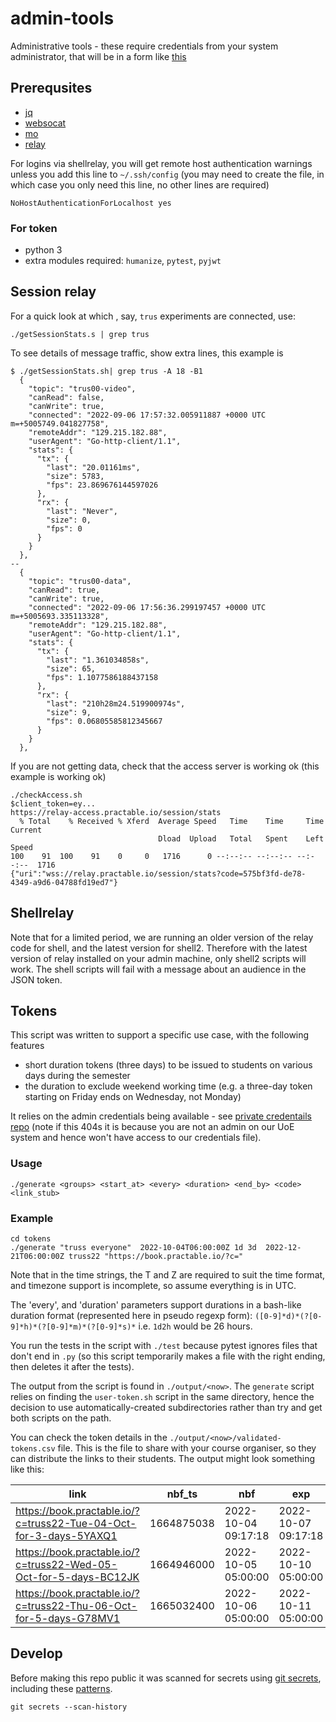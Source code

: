# admin-tools
Administrative tools - these require credentials from your system administrator, that will be in a form like [this](https://github.com/practable/credentials-example)

## Prerequsites

- [jq](https://stedolan.github.io/jq/)
- [websocat](https://github.com/vi/websocat)
- [mo](https://github.com/tests-always-included/mo)
- [relay](https://github.com/practable/relay)

For logins via shellrelay, you will get remote host authentication warnings unless you add this line to `~/.ssh/config` (you may need to create the file, in which case you only need this line, no other lines are required)
```
NoHostAuthenticationForLocalhost yes
```

### For token
- python 3
- extra modules required: `humanize`, `pytest`, `pyjwt`

## Session relay

For a quick look at which , say, `trus` experiments are connected, use:

```
./getSessionStats.s | grep trus
```

To see details of message traffic, show extra lines, this example is 

```
$ ./getSessionStats.sh| grep trus -A 18 -B1
  {
    "topic": "trus00-video",
    "canRead": false,
    "canWrite": true,
    "connected": "2022-09-06 17:57:32.005911887 +0000 UTC m=+5005749.041827758",
    "remoteAddr": "129.215.182.88",
    "userAgent": "Go-http-client/1.1",
    "stats": {
      "tx": {
        "last": "20.01161ms",
        "size": 5783,
        "fps": 23.869676144597026
      },
      "rx": {
        "last": "Never",
        "size": 0,
        "fps": 0
      }
    }
  },
--
  {
    "topic": "trus00-data",
    "canRead": true,
    "canWrite": true,
    "connected": "2022-09-06 17:56:36.299197457 +0000 UTC m=+5005693.335113328",
    "remoteAddr": "129.215.182.88",
    "userAgent": "Go-http-client/1.1",
    "stats": {
      "tx": {
        "last": "1.361034858s",
        "size": 65,
        "fps": 1.1077586188437158
      },
      "rx": {
        "last": "210h28m24.519900974s",
        "size": 9,
        "fps": 0.06805585812345667
      }
    }
  },
```

If you are not getting data, check that the access server is working ok (this example is working ok)

```
./checkAccess.sh
$client_token=ey...
https://relay-access.practable.io/session/stats
  % Total    % Received % Xferd  Average Speed   Time    Time     Time  Current
                                 Dload  Upload   Total   Spent    Left  Speed
100    91  100    91    0     0   1716      0 --:--:-- --:--:-- --:--:--  1716
{"uri":"wss://relay.practable.io/session/stats?code=575bf3fd-de78-4349-a9d6-04788fd19ed7"}
```
##  Shellrelay

Note that for a limited period, we are running an older version of the relay code for shell, and the latest version for shell2. Therefore with the latest version of relay installed on your admin machine, only shell2 scripts will work. The shell scripts will fail with a message about an audience in the JSON token. 


## Tokens

This script was written to support a specific use case, with the following features

- short duration tokens (three days) to be issued to students on various days during the semester
- the duration to exclude weekend working time (e.g. a three-day token starting on Friday ends on Wednesday, not Monday)

It relies on the admin credentials being available - see [private credentails repo](https://github.com/practable/credentials-uoe-soe) (note if this 404s it is because you are not an admin on our UoE system and hence won't have access to our credentials file).

### Usage
```
./generate <groups> <start_at> <every> <duration> <end_by> <code> <link_stub>
```


### Example 

```
cd tokens
./generate "truss everyone"  2022-10-04T06:00:00Z 1d 3d  2022-12-21T06:00:00Z truss22 "https://book.practable.io/?c="
```
Note that in the time strings, the T and Z are required to suit the time format, and timezone support is incomplete, so assume everything is in UTC.

The 'every', and 'duration' parameters support durations in a bash-like duration format (represented here in pseudo regexp form): `([0-9]*d)*(?[0-9]*h)*(?[0-9]*m)*(?[0-9]*s)*` i.e. `1d2h` would be 26 hours.

You run the tests in the script with `./test` because pytest ignores files that don't end in `.py` (so this script temporarily makes a file with the right ending, then deletes it after the tests).

The output from the script is found in `./output/<now>`. The `generate` script relies on finding the `user-token.sh` script in the same directory, hence the decision to use automatically-created subdirectories rather than try and get both scripts on the path.

You can check the token details in the `./output/<now>/validated-tokens.csv` file. This is the file to share with your course organiser, so they can distribute the links to their students. The output might look something like this:

|link                                                             |nbf_ts    |nbf                |exp                |signature|duration|groups               |
|-----------------------------------------------------------------|----------|-------------------|-------------------|---------|--------|---------------------|
|https://book.practable.io/?c=truss22-Tue-04-Oct-for-3-days-5YAXQ1|1664875038|2022-10-04 09:17:18|2022-10-07 09:17:18|True     |3 days  |['truss', 'everyone']|
|https://book.practable.io/?c=truss22-Wed-05-Oct-for-5-days-BC12JK|1664946000|2022-10-05 05:00:00|2022-10-10 05:00:00|True     |5 days  |['truss', 'everyone']|
|https://book.practable.io/?c=truss22-Thu-06-Oct-for-5-days-G78MV1|1665032400|2022-10-06 05:00:00|2022-10-11 05:00:00|True     |5 days  |['truss', 'everyone']|


## Develop

Before making this repo public it was scanned for secrets using [git secrets](https://github.com/msalemcode/git-secrets), including these [patterns](https://github.com/timdrysdale/git-secrets-patterns).

```
git secrets --scan-history
```
